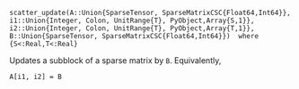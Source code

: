 ```
scatter_update(A::Union{SparseTensor, SparseMatrixCSC{Float64,Int64}},
i1::Union{Integer, Colon, UnitRange{T}, PyObject,Array{S,1}},
i2::Union{Integer, Colon, UnitRange{T}, PyObject,Array{T,1}},
B::Union{SparseTensor, SparseMatrixCSC{Float64,Int64}})  where {S<:Real,T<:Real}
```

Updates a subblock of a sparse matrix by `B`. Equivalently, 

```
A[i1, i2] = B
```
